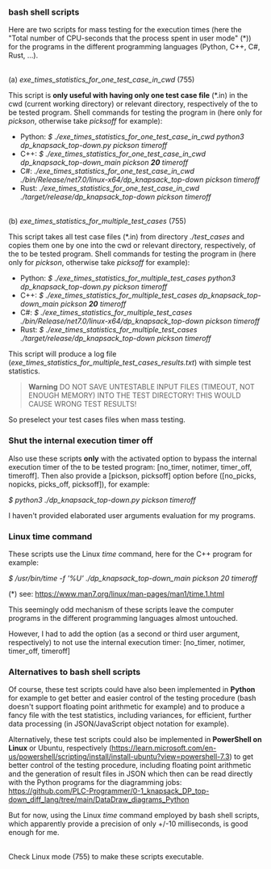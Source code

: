 ### bash shell scripts

Here are two scripts for mass testing for the execution times (here the "Total number of CPU-seconds that the process spent in user mode" (*)) for the programs in the different programming languages (Python, C++, C#, Rust, ...).

\
(a) *_exe_times_statistics_for_one_test_case_in_cwd_* (755)

This script is **only useful with having only one test case file** (*.in) in the cwd (current working directory) or relevant directory, respectively of the to be tested program. Shell commands for testing the program in (here only for _pickson_, otherwise take _picksoff_ for example):

* Python: _$ ./exe_times_statistics_for_one_test_case_in_cwd python3 dp_knapsack_top-down.py pickson timeroff_
* C++: _$ ./exe_times_statistics_for_one_test_case_in_cwd dp_knapsack_top-down_main pickson **20** timeroff_
* C#: _./exe_times_statistics_for_one_test_case_in_cwd ./bin/Release/net7.0/linux-x64/dp_knapsack_top-down pickson timeroff_
* Rust: _./exe_times_statistics_for_one_test_case_in_cwd ./target/release/dp_knapsack_top-down pickson timeroff_

\
(b) *_exe_times_statistics_for_multiple_test_cases_* (755)

This script takes all test case files (*.in) from directory _./test_cases_ and copies them one by one into the cwd or relevant directory, respectively, of the to be tested program. Shell commands for testing the program in (here only for _pickson_, otherwise take _picksoff_ for example):

* Python: _$ ./exe_times_statistics_for_multiple_test_cases python3 dp_knapsack_top-down.py pickson timeroff_
* C++: _$ ./exe_times_statistics_for_multiple_test_cases dp_knapsack_top-down_main pickson **20** timeroff_
* C#: _$ ./exe_times_statistics_for_multiple_test_cases ./bin/Release/net7.0/linux-x64/dp_knapsack_top-down pickson timeroff_
* Rust: _$ ./exe_times_statistics_for_multiple_test_cases ./target/release/dp_knapsack_top-down pickson timeroff_

This script will produce a log file (_exe_times_statistics_for_multiple_test_cases_results.txt_) with simple test statistics.

> **Warning**
DO NOT SAVE UNTESTABLE INPUT FILES (TIMEOUT, NOT ENOUGH MEMORY) INTO THE TEST DIRECTORY! THIS WOULD CAUSE WRONG TEST RESULTS!

So preselect your test cases files when mass testing.

 
### Shut the internal execution timer off

Also use these scripts **only** with the activated option to bypass the internal execution timer of the to be tested program: [no_timer, notimer, timer_off, timeroff].
Then also provide a [pickson, picksoff] option before ([no_picks, nopicks, picks_off, picksoff]), for example:

_$ python3 ./dp_knapsack_top-down.py pickson timeroff_

I haven't provided elaborated user arguments evaluation for my programs.

 
### Linux time command

These scripts use the Linux _time_ command, here for the C++ program for example:

_$ /usr/bin/time -f '%U' ./dp_knapsack_top-down_main pickson 20 timeroff_

(*) see: https://www.man7.org/linux/man-pages/man1/time.1.html

This seemingly odd mechanism of these scripts leave the computer programs in the different programming languages almost untouched.
                                          
However, I had to add the option (as a second or third user argument, respectively) to not use the internal execution timer: [no_timer, notimer, timer_off, timeroff]


### Alternatives to bash shell scripts

Of course, these test scripts could have also been implemented in **Python** for example to get better and easier control of the testing procedure (bash doesn't support floating point arithmetic for example) and to produce a fancy file with the test statistics, including variances, for efficient, further data processing (in JSON/JavaScript object notation for example).

Alternatively, these test scripts could also be implemented in **PowerShell on Linux** or Ubuntu, respectively (https://learn.microsoft.com/en-us/powershell/scripting/install/install-ubuntu?view=powershell-7.3) to get better control of the testing procedure, including floating point arithmetic and the generation of result files in JSON which then can be read directly with the Python programs for the diagramming jobs: https://github.com/PLC-Programmer/0-1_knapsack_DP_top-down_diff_lang/tree/main/DataDraw_diagrams_Python

But for now, using the Linux _time_ command employed by bash shell scripts, which apparently provide a precision of only +/-10 milliseconds, is good enough for me.

\
Check Linux mode (755) to make these scripts executable.
